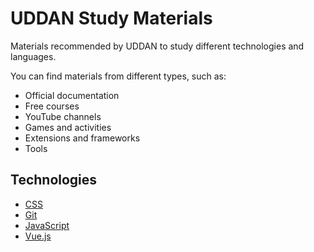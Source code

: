 # UDDAN Study Materials

Materials recommended by UDDAN to study different technologies and languages.

You can find materials from different types, such as:

- Official documentation
- Free courses
- YouTube channels
- Games and activities
- Extensions and frameworks
- Tools

## Technologies

- [CSS](technologies/css.md)
- [Git](technologies/git.md)
- [JavaScript](technologies/javascript.md)
- [Vue.js](technologies/vuejs.md)

